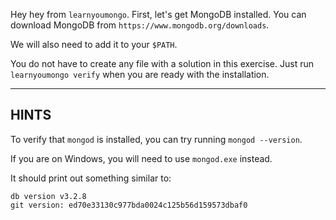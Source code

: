 Hey hey from `learnyoumongo`. First, let's get MongoDB installed.
You can download MongoDB from `https://www.mongodb.org/downloads`.

We will also need to add it to your `$PATH`.

You do not have to create any file with a solution in this exercise.
Just run `learnyoumongo verify` when you are ready with the installation.

-----------------------------------------------------------
## HINTS

To verify that `mongod` is installed, you can try running `mongod --version`.

If you are on Windows, you will need to use `mongod.exe` instead.

It should print out something similar to:

```
db version v3.2.8
git version: ed70e33130c977bda0024c125b56d159573dbaf0
```
